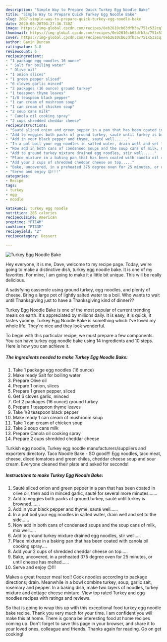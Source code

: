 ```yaml
---
description: "Simple Way to Prepare Quick Turkey Egg Noodle Bake"
title: "Simple Way to Prepare Quick Turkey Egg Noodle Bake"
slug: 2087-simple-way-to-prepare-quick-turkey-egg-noodle-bake
date: 2020-06-28T03:27:36.740Z
image: https://img-global.cpcdn.com/recipes/0eb2610cb63dfb3a/751x532cq70/turkey-egg-noodle-bake-recipe-main-photo.jpg
thumbnail: https://img-global.cpcdn.com/recipes/0eb2610cb63dfb3a/751x532cq70/turkey-egg-noodle-bake-recipe-main-photo.jpg
cover: https://img-global.cpcdn.com/recipes/0eb2610cb63dfb3a/751x532cq70/turkey-egg-noodle-bake-recipe-main-photo.jpg
author: Gavin Duncan
ratingvalue: 3.8
reviewcount: 6
recipeingredient:
- "1 package egg noodles 16 ounce"
- " Salt for boiling water"
- " Olive oil"
- "1 onion slices"
- "1 green pepper sliced"
- "6 cloves garlic minced"
- "2 packages (16 ounce) ground turkey"
- "1 teaspoon thyme leaves"
- "1/8 teaspoon black pepper"
- "1 can cream of mushroom soup"
- "1 can cream of chicken soup"
- "2 soup cans milk"
- " Canola oil cooking spray"
- "2 cups shredded cheddar cheese"
recipeinstructions:
- "Sauté sliced onion and green pepper in a pan that has been coated in olive oil, then add in minced garlic, sauté for several more minutes......."
- "Add to veggies both packs of ground turkey, sauté until turkey is browned......."
- "Add in your black pepper and thyme, sauté well......"
- "In a pot boil your egg noodles in salted water, drain well and set to the side......"
- "Now add in both cans of condensed soups and the soup cans of milk, mix well....."
- "Add to ground turkey mixture drained egg noodles, stir well....."
- "Place mixture in a baking pan that has been coated with canola oil cooking spray...."
- "Add your 2 cups of shredded cheddar cheese on top....."
- "Bake, uncovered, in a preheated 375 degree oven for 25 minutes, or until cheese has melted......"
- "Serve and enjoy 😉!!!"
categories:
- Recipe
tags:
- turkey
- egg
- noodle

katakunci: turkey egg noodle 
nutrition: 265 calories
recipecuisine: American
preptime: "PT14M"
cooktime: "PT33M"
recipeyield: "2"
recipecategory: Dessert

---
```



![Turkey Egg Noodle Bake](https://img-global.cpcdn.com/recipes/0eb2610cb63dfb3a/751x532cq70/turkey-egg-noodle-bake-recipe-main-photo.jpg)

Hey everyone, it is me, Dave, welcome to my recipe page. Today, we're going to make a distinctive dish, turkey egg noodle bake. It is one of my favorites. For mine, I am going to make it a little bit unique. This will be really delicious.

A satisfying casserole using ground turkey, egg noodles, and plenty of cheese. Bring a large pot of lightly salted water to a boil. Who wants to wait until Thanksgiving just to have a Thanksgiving kind of dinner??

Turkey Egg Noodle Bake is one of the most popular of current trending meals on earth. It's appreciated by millions daily. It is easy, it is quick, it tastes yummy. Turkey Egg Noodle Bake is something which I've loved my whole life. They're nice and they look wonderful.


To begin with this particular recipe, we must prepare a few components. You can have turkey egg noodle bake using 14 ingredients and 10 steps. Here is how you can achieve it.

<!--inarticleads1-->

##### The ingredients needed to make Turkey Egg Noodle Bake:

1. Take 1 package egg noodles (16 ounce)
1. Make ready  Salt for boiling water
1. Prepare  Olive oil
1. Prepare 1 onion, slices
1. Prepare 1 green pepper, sliced
1. Get 6 cloves garlic, minced
1. Get 2 packages (16 ounce) ground turkey
1. Prepare 1 teaspoon thyme leaves
1. Take 1/8 teaspoon black pepper
1. Make ready 1 can cream of mushroom soup
1. Take 1 can cream of chicken soup
1. Take 2 soup cans milk
1. Prepare  Canola oil cooking spray
1. Prepare 2 cups shredded cheddar cheese


Turkish egg noodle, Turkey egg noodle manufacturers/suppliers and exporters directory. Taco Noodle Bake - SO good!!! Egg noodles, taco meat, cheese, diced tomatoes and green chiles, cheddar cheese soup and sour cream. Everyone cleaned their plate and asked for seconds! 

<!--inarticleads2-->

##### Instructions to make Turkey Egg Noodle Bake:

1. Sauté sliced onion and green pepper in a pan that has been coated in olive oil, then add in minced garlic, sauté for several more minutes.......
1. Add to veggies both packs of ground turkey, sauté until turkey is browned.......
1. Add in your black pepper and thyme, sauté well......
1. In a pot boil your egg noodles in salted water, drain well and set to the side......
1. Now add in both cans of condensed soups and the soup cans of milk, mix well.....
1. Add to ground turkey mixture drained egg noodles, stir well.....
1. Place mixture in a baking pan that has been coated with canola oil cooking spray....
1. Add your 2 cups of shredded cheddar cheese on top.....
1. Bake, uncovered, in a preheated 375 degree oven for 25 minutes, or until cheese has melted......
1. Serve and enjoy 😉!!!


Makes a great freezer meal too!! Cook noodles according to package directions; drain. Meanwhile in a bowl combine turkey, soup, garlic salt, rosemary and pepper. In a baking dish, make two layers of noodles, turkey mixture and cottage cheese mixture. View top rated Turkey and egg noodles recipes with ratings and reviews. 

So that is going to wrap this up with this exceptional food turkey egg noodle bake recipe. Thank you very much for your time. I am confident you will make this at home. There is gonna be interesting food at home recipes coming up. Don't forget to save this page in your browser, and share it to your loved ones, colleague and friends. Thanks again for reading. Go on get cooking!
